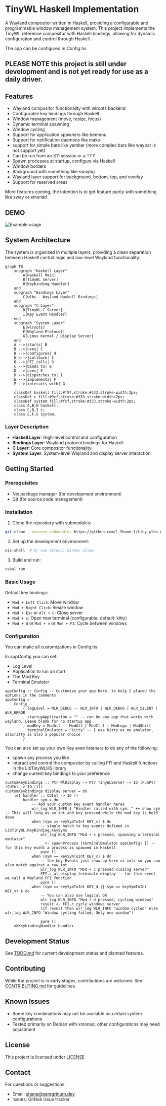 # TinyWL Haskell Implementation

A Wayland compositor written in Haskell, providing a configurable and programmable window management system. This project implements the TinyWL reference compositor with Haskell bindings, allowing for dynamic configuration and control through Haskell.

The app can be configured in Config.hs

## PLEASE NOTE this project is still under development and is not yet ready for use as a daily driver.

## Features

- Wayland compositor functionality with wlroots backend
- Configurable key bindings through Haskell
- Window management (move, resize, focus)
- Dynamic terminal spawning
- Window cycling
- Support for application spawners like bemenu
- Support for notification daemons like mako
- support for simple bars like yambar (more complex bars like waybar is not support yet)
- Can be run from an X11 session or a TTY
- Spawn processes at startup, configure via Haskell
- Window borders
- Background with something like swaybg
- Wayland layer support for background, bottom, top, and overlay
- Support for reserved areas

More features coming, the intention is to get feature parity with something like sway or xmonad

## DEMO

![Example usage](./documents/output.gif)

## System Architecture

The system is organized in multiple layers, providing a clean separation between Haskell control logic and low-level Wayland functionality:

```mermaid
graph TB
    subgraph "Haskell Layer"
        A[Haskell Main]
        B[TinyWL Server]
        H[Keybinding Handler]
    end
    subgraph "Bindings Layer"
        C[wlhs - Wayland Haskell Bindings]
    end
    subgraph "C Layer"
        D[TinyWL C Server]
        I[Key Event Handler]
    end
    subgraph "System Layer"
        E[wlroots]
        F[Wayland Protocol]
        G[Linux Kernel / Display Server]
    end
    A -->|starts| B
    B -->|uses| C
    B -->|configures| H
    H <-->|callback| I
    B -->|FFI calls| D
    C -->|binds to| E
    D -->|uses| E
    D -->|dispatches to| I
    E -->|implements| F
    F -->|interacts with| G

    classDef haskell fill:#f9f,stroke:#333,stroke-width:2px;
    classDef c fill:#9cf,stroke:#333,stroke-width:2px;
    classDef system fill:#fcf,stroke:#333,stroke-width:2px;
    class A,B,H haskell;
    class C,D,I c;
    class E,F,G system;
```

### Layer Description

- **Haskell Layer**: High-level control and configuration
- **Bindings Layer**: Wayland protocol bindings for Haskell
- **C Layer**: Core compositor functionality
- **System Layer**: System-level Wayland and display server interaction

## Getting Started

### Prerequisites

- Nix package manager (for development environment)
- Git (for source code management)

### Installation

1. Clone the repository with submodules:

```bash
git clone --recurse-submodules https://github.com/l-Shane-l/tiny-wlhs.git
```

2. Set up the development environment:

```bash
nix-shell  # Or use direnv: direnv allow
```

3. Build and run:

```bash
cabal run
```

### Basic Usage

Default key bindings:

- `Mod + Left Click`: Move window
- `Mod + Right Click`: Resize window
- `Mod + Esc` or `Alt + C`: Close server
- `Mod + s`: Open new terminal (configurable, default: kitty)
- `Mod + d` or `Mod + v` or `Mod + F1`: Cycle between windows

### Configuration

You can make all customizations in Config.hs

In appConfig you can set:

- Log Level
- Application to run on start
- The Mod Key
- Terminal Emulator

```
appConfig :: Config -- Customize your app here, to help I placed the options in the comments
appConfig =
    Config
        { logLevel = WLR_DEBUG -- WLR_INFO | WLR_DEBUG | WLR_SILENT | WLR_ERROR
        , startupApplication = "" -- can be any app that works with wayland, Leave blank for no startup app
        , modKey = ModAlt -- ModAlt | ModCtrl | ModLogo | ModShift
        , terminalEmulator = "kitty" -- I use kitty as my emulator, alacritty is also a popular choice
        }
```

You can also set up your own Key even listeners to do any of the following:

- spawn any process you like
- interact and control the compositor by calling FFI and Haskell functions in the LibTinyWLHS library
- change current key bindings to your preference

```
customKeybindings :: Ptr WlDisplay -> Ptr TinyWLServer -> IO (FunPtr (CUInt -> IO ()))
customKeybindings display server = do
    let handler :: CUInt -> IO ()
        handler sym = do
            -- Add your custom key event handler heres
            wlr_log WLR_INFO $ "Handler called with sym: " ++ show sym -- This will long as an int and key pressed while the mod key is held down
            when (sym == keySymToInt KEY_s) $ do
                -- simple match to key events defined in LibTinyWL.KeyBinding.KeySyms
                wlr_log WLR_INFO "Mod + s pressed, spawning a terminal emulator"
                _ <- spawnProcess (terminalEmulator appConfig) [] -- for this key event a process is spawned in Haskell
                pure ()
            when (sym == keySymToInt KEY_c) $ do
                -- the key Events just show up here as ints so you can also match against a raw int
                wlr_log WLR_INFO "Mod + c pressed closing server"
                FFI.c_wl_display_terminate display -- for this event we call a Wayland FFI function
                pure ()
            when (sym == keySymToInt KEY_d || sym == keySymToInt KEY_v) $ do
                -- You can also use logical OR
                wlr_log WLR_INFO "Mod + d pressed, cycling windows"
                result <- FFI.c_cycle_windows server
                (if result then wlr_log WLR_INFO "window cycled" else wlr_log WLR_INFO "Window cycling failed, Only one window")

                pure ()
    mkKeybindingHandler handler
```

## Development Status

See [TODO.md](TODO.md) for current development status and planned features.

## Contributing

While the project is in early stages, contributions are welcome. See [CONTRIBUTING.md](CONTRIBUTING.md) for guidelines.

## Known Issues

- Some key combinations may not be available on certain system configurations
- Tested primarily on Debian with xmonad; other configurations may need adjustment

## License

This project is licensed under [LICENSE](LICENSE)

## Contact

For questions or suggestions:

- Email: shane@peregrinum.dev
- Issues: GitHub issue tracker
